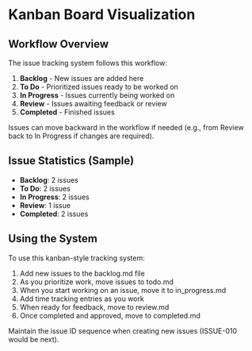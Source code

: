 # Kanban Board Visualization

## Workflow Overview

The issue tracking system follows this workflow:

1. **Backlog** - New issues are added here
2. **To Do** - Prioritized issues ready to be worked on
3. **In Progress** - Issues currently being worked on
4. **Review** - Issues awaiting feedback or review
5. **Completed** - Finished issues

Issues can move backward in the workflow if needed (e.g., from Review back to In Progress if changes are required).

## Issue Statistics (Sample)

- **Backlog**: 2 issues
- **To Do**: 2 issues
- **In Progress**: 2 issues
- **Review**: 1 issue
- **Completed**: 2 issues

## Using the System

To use this kanban-style tracking system:

1. Add new issues to the backlog.md file
2. As you prioritize work, move issues to todo.md
3. When you start working on an issue, move it to in_progress.md
4. Add time tracking entries as you work
5. When ready for feedback, move to review.md
6. Once completed and approved, move to completed.md

Maintain the issue ID sequence when creating new issues (ISSUE-010 would be next).
